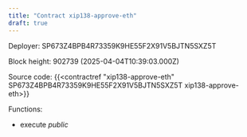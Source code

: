 ```yaml
---
title: "Contract xip138-approve-eth"
draft: true
---
```

Deployer: SP673Z4BPB4R73359K9HE55F2X91V5BJTN5SXZ5T


 



Block height: 902739 (2025-04-04T10:39:03.000Z)

Source code: {{<contractref "xip138-approve-eth" SP673Z4BPB4R73359K9HE55F2X91V5BJTN5SXZ5T xip138-approve-eth>}}

Functions:

* execute _public_
